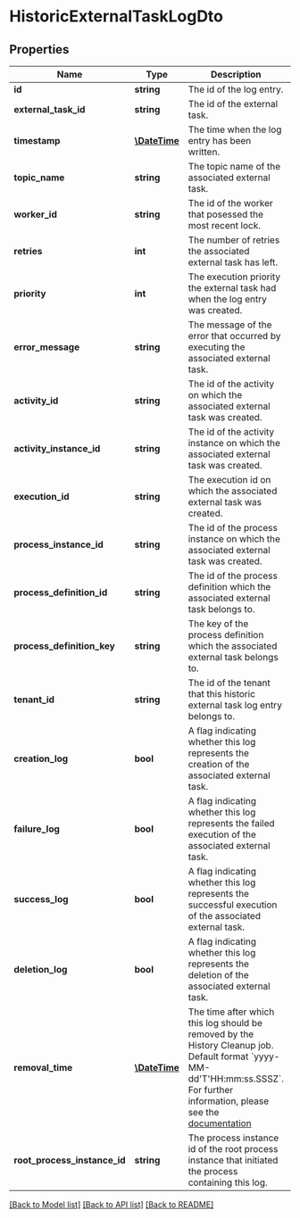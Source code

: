 # HistoricExternalTaskLogDto

## Properties
Name | Type | Description | Notes
------------ | ------------- | ------------- | -------------
**id** | **string** | The id of the log entry. | [optional] 
**external_task_id** | **string** | The id of the external task. | [optional] 
**timestamp** | [**\DateTime**](\DateTime.md) | The time when the log entry has been written. | [optional] 
**topic_name** | **string** | The topic name of the associated external task. | [optional] 
**worker_id** | **string** | The id of the worker that posessed the most recent lock. | [optional] 
**retries** | **int** | The number of retries the associated external task has left. | [optional] 
**priority** | **int** | The execution priority the external task had when the log entry was created. | [optional] 
**error_message** | **string** | The message of the error that occurred by executing the associated external task. | [optional] 
**activity_id** | **string** | The id of the activity on which the associated external task was created. | [optional] 
**activity_instance_id** | **string** | The id of the activity instance on which the associated external task was created. | [optional] 
**execution_id** | **string** | The execution id on which the associated external task was created. | [optional] 
**process_instance_id** | **string** | The id of the process instance on which the associated external task was created. | [optional] 
**process_definition_id** | **string** | The id of the process definition which the associated external task belongs to. | [optional] 
**process_definition_key** | **string** | The key of the process definition which the associated external task belongs to. | [optional] 
**tenant_id** | **string** | The id of the tenant that this historic external task log entry belongs to. | [optional] 
**creation_log** | **bool** | A flag indicating whether this log represents the creation of the associated external task. | [optional] 
**failure_log** | **bool** | A flag indicating whether this log represents the failed execution of the associated external task. | [optional] 
**success_log** | **bool** | A flag indicating whether this log represents the successful execution of the associated external task. | [optional] 
**deletion_log** | **bool** | A flag indicating whether this log represents the deletion of the associated external task. | [optional] 
**removal_time** | [**\DateTime**](\DateTime.md) | The time after which this log should be removed by the History Cleanup job. Default format &#x60;yyyy-MM-dd&#x27;T&#x27;HH:mm:ss.SSSZ&#x60;.  For further information, please see the [documentation](https://docs.camunda.org/manual/7.21/reference/rest/overview/date-format/) | [optional] 
**root_process_instance_id** | **string** | The process instance id of the root process instance that initiated the process containing this log. | [optional] 

[[Back to Model list]](../../README.md#documentation-for-models) [[Back to API list]](../../README.md#documentation-for-api-endpoints) [[Back to README]](../../README.md)

